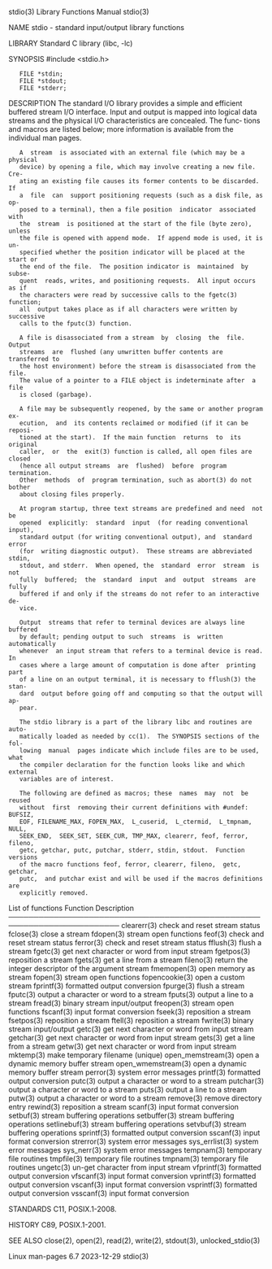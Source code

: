 stdio(3)                   Library Functions Manual                   stdio(3)

NAME
       stdio - standard input/output library functions

LIBRARY
       Standard C library (libc, -lc)

SYNOPSIS
       #include <stdio.h>

       FILE *stdin;
       FILE *stdout;
       FILE *stderr;

DESCRIPTION
       The  standard  I/O  library  provides  a  simple and efficient buffered
       stream I/O interface.  Input and output is  mapped  into  logical  data
       streams  and the physical I/O characteristics are concealed.  The func‐
       tions and macros are listed below; more information is  available  from
       the individual man pages.

       A  stream  is associated with an external file (which may be a physical
       device) by opening a file, which may involve creating a new file.  Cre‐
       ating an existing file causes its former contents to be discarded.   If
       a  file  can  support positioning requests (such as a disk file, as op‐
       posed to a terminal), then a file position  indicator  associated  with
       the  stream  is positioned at the start of the file (byte zero), unless
       the file is opened with append mode.  If append mode is used, it is un‐
       specified whether the position indicator will be placed at the start or
       the end of the file.  The position indicator is  maintained  by  subse‐
       quent  reads, writes, and positioning requests.  All input occurs as if
       the characters were read by successive calls to the fgetc(3)  function;
       all  output takes place as if all characters were written by successive
       calls to the fputc(3) function.

       A file is disassociated from a stream  by  closing  the  file.   Output
       streams  are  flushed (any unwritten buffer contents are transferred to
       the host environment) before the stream is disassociated from the file.
       The value of a pointer to a FILE object is indeterminate after  a  file
       is closed (garbage).

       A file may be subsequently reopened, by the same or another program ex‐
       ecution,  and  its contents reclaimed or modified (if it can be reposi‐
       tioned at the start).  If the main function  returns  to  its  original
       caller,  or  the  exit(3) function is called, all open files are closed
       (hence all output streams  are  flushed)  before  program  termination.
       Other  methods  of  program termination, such as abort(3) do not bother
       about closing files properly.

       At program startup, three text streams are predefined and need  not  be
       opened  explicitly:  standard  input  (for reading conventional input),
       standard output (for writing conventional output), and  standard  error
       (for  writing diagnostic output).  These streams are abbreviated stdin,
       stdout, and stderr.  When opened, the  standard  error  stream  is  not
       fully  buffered;  the  standard  input  and  output  streams  are fully
       buffered if and only if the streams do not refer to an interactive  de‐
       vice.

       Output  streams that refer to terminal devices are always line buffered
       by default; pending output to such  streams  is  written  automatically
       whenever  an input stream that refers to a terminal device is read.  In
       cases where a large amount of computation is done after  printing  part
       of a line on an output terminal, it is necessary to fflush(3) the stan‐
       dard  output before going off and computing so that the output will ap‐
       pear.

       The stdio library is a part of the library libc and routines are  auto‐
       matically loaded as needed by cc(1).  The SYNOPSIS sections of the fol‐
       lowing  manual  pages indicate which include files are to be used, what
       the compiler declaration for the function looks like and which external
       variables are of interest.

       The following are defined as macros; these  names  may  not  be  reused
       without  first  removing their current definitions with #undef: BUFSIZ,
       EOF, FILENAME_MAX, FOPEN_MAX,  L_cuserid,  L_ctermid,  L_tmpnam,  NULL,
       SEEK_END,  SEEK_SET, SEEK_CUR, TMP_MAX, clearerr, feof, ferror, fileno,
       getc, getchar, putc, putchar, stderr, stdin, stdout.  Function versions
       of the macro functions feof, ferror, clearerr, fileno,  getc,  getchar,
       putc,  and putchar exist and will be used if the macros definitions are
       explicitly removed.

   List of functions
       Function             Description
       ────────────────────────────────────────────────────────────────────────
       clearerr(3)          check and reset stream status
       fclose(3)            close a stream
       fdopen(3)            stream open functions
       feof(3)              check and reset stream status
       ferror(3)            check and reset stream status
       fflush(3)            flush a stream
       fgetc(3)             get next character or word from input stream
       fgetpos(3)           reposition a stream
       fgets(3)             get a line from a stream
       fileno(3)            return the  integer  descriptor  of  the  argument
                            stream
       fmemopen(3)          open memory as stream
       fopen(3)             stream open functions
       fopencookie(3)       open a custom stream
       fprintf(3)           formatted output conversion
       fpurge(3)            flush a stream
       fputc(3)             output a character or word to a stream
       fputs(3)             output a line to a stream
       fread(3)             binary stream input/output
       freopen(3)           stream open functions
       fscanf(3)            input format conversion
       fseek(3)             reposition a stream
       fsetpos(3)           reposition a stream
       ftell(3)             reposition a stream
       fwrite(3)            binary stream input/output
       getc(3)              get next character or word from input stream
       getchar(3)           get next character or word from input stream
       gets(3)              get a line from a stream
       getw(3)              get next character or word from input stream
       mktemp(3)            make temporary filename (unique)
       open_memstream(3)    open a dynamic memory buffer stream
       open_wmemstream(3)   open a dynamic memory buffer stream
       perror(3)            system error messages
       printf(3)            formatted output conversion
       putc(3)              output a character or word to a stream
       putchar(3)           output a character or word to a stream
       puts(3)              output a line to a stream
       putw(3)              output a character or word to a stream
       remove(3)            remove directory entry
       rewind(3)            reposition a stream
       scanf(3)             input format conversion
       setbuf(3)            stream buffering operations
       setbuffer(3)         stream buffering operations
       setlinebuf(3)        stream buffering operations
       setvbuf(3)           stream buffering operations
       sprintf(3)           formatted output conversion
       sscanf(3)            input format conversion
       strerror(3)          system error messages
       sys_errlist(3)       system error messages
       sys_nerr(3)          system error messages
       tempnam(3)           temporary file routines
       tmpfile(3)           temporary file routines
       tmpnam(3)            temporary file routines
       ungetc(3)            un-get character from input stream
       vfprintf(3)          formatted output conversion
       vfscanf(3)           input format conversion
       vprintf(3)           formatted output conversion
       vscanf(3)            input format conversion
       vsprintf(3)          formatted output conversion
       vsscanf(3)           input format conversion

STANDARDS
       C11, POSIX.1-2008.

HISTORY
       C89, POSIX.1-2001.

SEE ALSO
       close(2), open(2), read(2), write(2), stdout(3), unlocked_stdio(3)

Linux man-pages 6.7               2023-12-29                          stdio(3)
